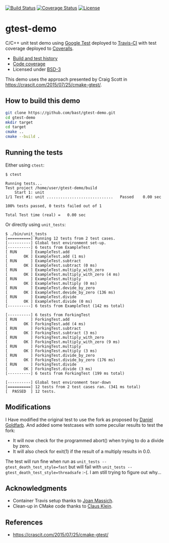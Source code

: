 [![Build Status](https://travis-ci.org/bast/gtest-demo.svg?branch=master)](https://travis-ci.org/bast/gtest-demo/builds)
[![Coverage Status](https://coveralls.io/repos/bast/gtest-demo/badge.png?branch=master)](https://coveralls.io/r/bast/gtest-demo?branch=master)
[![License](https://img.shields.io/badge/license-%20BSD--3-blue.svg)](../master/LICENSE)


# gtest-demo

C/C++ unit test demo using [Google Test](https://code.google.com/p/googletest) deployed to
[Travis-CI](https://travis-ci.org/bast/gtest-demo/builds) with test coverage
deployed to [Coveralls](https://coveralls.io/r/bast/gtest-demo).

- [Build and test history](https://travis-ci.org/bast/gtest-demo/builds)
- [Code coverage](https://coveralls.io/r/bast/gtest-demo)
- Licensed under [BSD-3](../master/LICENSE)

This demo uses the approach presented by Craig Scott in https://crascit.com/2015/07/25/cmake-gtest/.


## How to build this demo

```bash
git clone https://github.com/bast/gtest-demo.git
cd gtest-demo
mkdir target
cd target
cmake ..
cmake --build .
```


## Running the tests

Either using `ctest`:
```
$ ctest

Running tests...
Test project /home/user/gtest-demo/build
    Start 1: unit
1/1 Test #1: unit .............................   Passed    0.00 sec

100% tests passed, 0 tests failed out of 1

Total Test time (real) =   0.00 sec
```

Or directly using `unit_tests`:
```
$ ./bin/unit_tests
[==========] Running 12 tests from 2 test cases.
[----------] Global test environment set-up.
[----------] 6 tests from ExampleTest
[ RUN      ] ExampleTest.add
[       OK ] ExampleTest.add (1 ms)
[ RUN      ] ExampleTest.subtract
[       OK ] ExampleTest.subtract (0 ms)
[ RUN      ] ExampleTest.multiply_with_zero
[       OK ] ExampleTest.multiply_with_zero (4 ms)
[ RUN      ] ExampleTest.multiply
[       OK ] ExampleTest.multiply (0 ms)
[ RUN      ] ExampleTest.devide_by_zero
[       OK ] ExampleTest.devide_by_zero (136 ms)
[ RUN      ] ExampleTest.divide
[       OK ] ExampleTest.divide (0 ms)
[----------] 6 tests from ExampleTest (142 ms total)

[----------] 6 tests from ForkingTest
[ RUN      ] ForkingTest.add
[       OK ] ForkingTest.add (4 ms)
[ RUN      ] ForkingTest.subtract
[       OK ] ForkingTest.subtract (3 ms)
[ RUN      ] ForkingTest.multiply_with_zero
[       OK ] ForkingTest.multiply_with_zero (9 ms)
[ RUN      ] ForkingTest.multiply
[       OK ] ForkingTest.multiply (3 ms)
[ RUN      ] ForkingTest.divide_by_zero
[       OK ] ForkingTest.divide_by_zero (176 ms)
[ RUN      ] ForkingTest.divide
[       OK ] ForkingTest.divide (3 ms)
[----------] 6 tests from ForkingTest (199 ms total)

[----------] Global test environment tear-down
[==========] 12 tests from 2 test cases ran. (341 ms total)
[  PASSED  ] 12 tests.
```

## Modifications

I Have modified the original test to use the fork as proposed by
[Daniel Goldfarb](https://github.com/DanielGoldfarb).
And added some testcases with some peculiar results to test the fork:
- It will now check for the programmed abort() when trying to do a divide by zero.
- It will also check for exit(1) if the result of a multiply results in 0.0. 

The test will run fine when run as `unit_tests --gtest_death_test_style=fast` but will fail 
with `unit_tests --gtest_death_test_style=threadsafe` :-(. I am still trying to figure out why...

## Acknowledgments

- Container Travis setup thanks to [Joan Massich](https://github.com/massich).
- Clean-up in CMake code thanks to [Claus Klein](https://github.com/ClausKlein).


## References

- https://crascit.com/2015/07/25/cmake-gtest/
